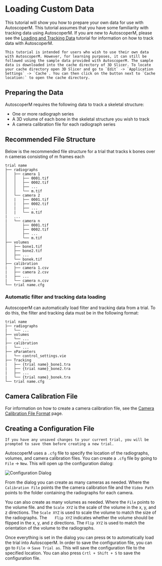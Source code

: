 # Loading Custom Data

This tutorial will show you how to prepare your own data for use with AutoscoperM. This tutorial assumes that you have some familiarity with tracking data using AutoscoperM. If you are new to AutoscoperM, please see the [Loading and Tracking Data](./loading-and-tracking.md#tracking-a-skeletal-structure) tutorial for information on how to track data with AutoscoperM.

```{note}
This tutorial is intended for users who wish to use their own data with AutoscoperM. However, for learning purposes, it can still be followed using the sample data provided with AutoscoperM. The sample data is downloaded into the cache directory of 3D Slicer. To locate your cache directory open 3D Slicer and go to `Edit` -> `Application Settings` -> `Cache`. You can then click on the button next to `Cache location:` to open the cache directory.
```

## Preparing the Data

AutoscoperM requires the following data to track a skeletal structure:
* One or more radiograph series
* A 3D volume of each bone in the skeletal structure you wish to track
* A camera calibration file for each radiograph series

## Recommended File Structure

Below is the recommended file structure for a trial that tracks k bones over n cameras consisting of m frames each

```
trial name
├── radiographs
│   ├── camera 1
│   │   ├── 0001.tif
│   │   ├── 0002.tif
│   │   ├── ...
│   │   └── m.tif
│   └── camera 2
│   |   ├── 0001.tif
│   |   ├── 0002.tif
│   |   ├── ...
│   |   └── m.tif
|   ...
|   └── camera n
│       ├── 0001.tif
│       ├── 0002.tif
│       ├── ...
│       └── m.tif
├── volumes
│   ├── bone1.tif
│   ├── bone2.tif
│   ├── ...
│   └── bonek.tif
├── calibration
|   ├── camera 1.csv
|   ├── camera 2.csv
|   ├── ...
|   └── camera n.csv
└── trial name.cfg
```

### Automatic filter and tracking data loading

AutoscoperM can automatically load filter and tracking data from a trial. To do this, the filter and tracking data must be in the following format:

```
trial name
├── radiographs
|   └── ...
├── volumes
|   └── ...
├── calibration
|   └── ...
├── xParamters
|   └── control_settings.vie
├── Tracking
|   ├── {trial name}_bone1.tra
|   ├── {trial name}_bone2.tra
|   ├── ...
|   └── {trial name}_bonek.tra
└── trial name.cfg
```



## Camera Calibration File

For information on how to create a camera calibration file, see the [Camera Calibration File Format](../file-specifications/camera-calibration.md) page.


## Creating a Configuration File

```{note}
If you have any unsaved changes to your current trial, you will be prompted to save them before creating a new trial.
```

AutoscoperM uses a `.cfg` file to specify the location of the radiographs, volumes, and camera calibration files. You can create a `.cfg` file by going to `File` -> `New`. This will open up the configuration dialog:

![Configuration Dialog](https://github.com/BrownBiomechanics/Autoscoper/releases/download/docs-resources/tutorial_ConfigDialog.png)

From the dialog you can create as many cameras as needed. Where the `Calibration File` points the the camera calibration file and the `Video Path` points to the folder containing the radiographs for each camera.

You can also create as many volumes as needed. Where the `File` points to the volume file. and the `Scale XYZ` is the scale of the volume in the x, y, and z directions. The `Scale XYZ` is used to scale the volume to match the size of the radiographs. The `   Flip XYZ` indicates whether the volume should be flipped in the x, y, and z directions. The `Flip XYZ` is used to match the orientation of the volume to the radiographs.

Once everything is set in the dialog you can press `OK` to automatically load the trial into AutoscoperM. In order to save the configuration file, you can go to `File` -> `Save Trial as`. This will save the configuration file to the specified location. You can also press `Crtl + Shift + S` to save the configuration file.
